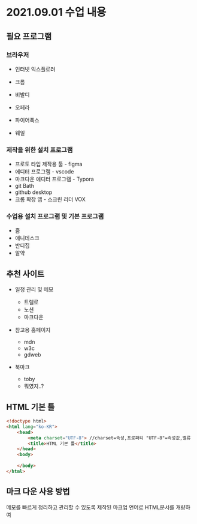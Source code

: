 # 2021.09.01 수업 내용

## 필요 프로그램

### 브라우저

- 인터넷 익스플로러

- 크롬

- 비발디

- 오페라

- 파이어폭스

- 웨일

  

### 제작을 위한 설치 프로그램

- 프로토 타입 제작용 툴 - figma
- 에디터 프로그램 - vscode
- 마크다운 에디터 프로그램 - Typora
- git Bath
- github desktop
- 크롬 확장 앱 - 스크린 리더 VOX



### 수업용 설치 프로그램 및 기본 프로그램

- 줌
- 애니데스크
- 반디집
- 알약



## 추천 사이트

- 일정 관리 및 메모

  - 트렐로
  - 노션
  - 마크다운

  

- 참고용 홈페이지

  - mdn
  - w3c
  - gdweb

  

- 북마크

  - toby
  - 뭐였지..?

## HTML 기본 틀

```html
<!doctype html>
<html lang="ko-KR">
    <head>
        <meta charset="UTF-8"> //charset=속성,프로퍼티 "UTF-8"=속성값,벨류
        <title>HTML 기본 틀</title>
    </head>
    <body>
        
    </body>
</html>
```



## 마크 다운 사용 방법

메모를 빠르게 정리하고 관리할 수 있도록 제작된 마크업 언어로 HTML문서를 개량하여